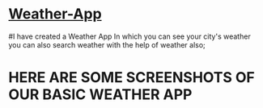 # [Weather-App](https://chandan-mourya-weather-app.netlify.app/)

#I have created a Weather App
In which you can see your city's weather you can also search weather with the help of weather also;
# HERE ARE SOME SCREENSHOTS OF OUR BASIC WEATHER APP
